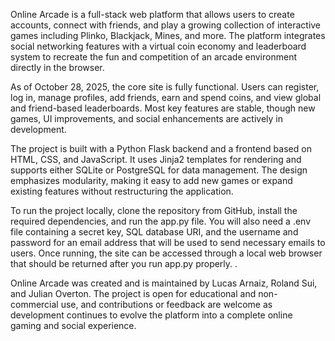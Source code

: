 Online Arcade is a full-stack web platform that allows users to create accounts, connect with friends, and play a growing collection of interactive games including Plinko, Blackjack, Mines, and more. The platform integrates social networking features with a virtual coin economy and leaderboard system to recreate the fun and competition of an arcade environment directly in the browser.

As of October 28, 2025, the core site is fully functional. Users can register, log in, manage profiles, add friends, earn and spend coins, and view global and friend-based leaderboards. Most key features are stable, though new games, UI improvements, and social enhancements are actively in development.

The project is built with a Python Flask backend and a frontend based on HTML, CSS, and JavaScript. It uses Jinja2 templates for rendering and supports either SQLite or PostgreSQL for data management. The design emphasizes modularity, making it easy to add new games or expand existing features without restructuring the application.

To run the project locally, clone the repository from GitHub, install the required dependencies, and run the app.py file. You will also need a .env file containing a secret key, SQL database URI, and the username and password for an email address that will be used to send necessary emails to users. Once running, the site can be accessed through a local web browser that should be returned after you run app.py properly. 
.

Online Arcade was created and is maintained by Lucas Arnaiz, Roland Sui, and Julian Overton. The project is open for educational and non-commercial use, and contributions or feedback are welcome as development continues to evolve the platform into a complete online gaming and social experience.
